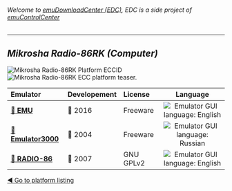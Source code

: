 ###### Welcome to [emuDownloadCenter (EDC)](https://github.com/PhoenixInteractiveNL/emuDownloadCenter/wiki/), EDC is a side project of [emuControlCenter](https://github.com/PhoenixInteractiveNL/emuControlCenter/wiki/)
***
## _Mikrosha Radio-86RK (Computer)_
![](https://raw.githubusercontent.com/wiki/PhoenixInteractiveNL/emuDownloadCenter/images_platform/ecc_r86rk_cell.png "Mikrosha Radio-86RK Platform ECCID")
![](https://raw.githubusercontent.com/wiki/PhoenixInteractiveNL/emuDownloadCenter/images_platform/ecc_r86rk_teaser.png "Mikrosha Radio-86RK ECC platform teaser.")

| Emulator | Developement | License | Language |
|:---------|:-------------|:--------|:--------:|
| [:file_folder: **EMU**](https://github.com/PhoenixInteractiveNL/emuDownloadCenter/wiki/Emulator-emu#menu) | :large_blue_circle: 2016 | Freeware | ![](https://raw.githubusercontent.com/wiki/PhoenixInteractiveNL/emuDownloadCenter/images_flags/icon_flag_EN_24.png "Emulator GUI language: English") |
| [:file_folder: **Emulator3000**](https://github.com/PhoenixInteractiveNL/emuDownloadCenter/wiki/Emulator-emulator3000#menu) | :red_circle: 2004 | Freeware | ![](https://raw.githubusercontent.com/wiki/PhoenixInteractiveNL/emuDownloadCenter/images_flags/icon_flag_RU_24.png "Emulator GUI language: Russian") |
| [:file_folder: **RADIO-86**](https://github.com/PhoenixInteractiveNL/emuDownloadCenter/wiki/Emulator-radio86#menu) | :red_circle: 2007 | GNU GPLv2 | ![](https://raw.githubusercontent.com/wiki/PhoenixInteractiveNL/emuDownloadCenter/images_flags/icon_flag_EN_24.png "Emulator GUI language: English") |

[:arrow_backward: Go to platform listing](https://github.com/PhoenixInteractiveNL/emuDownloadCenter/wiki/EDC-Platform-List)
